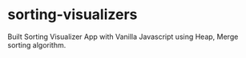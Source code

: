 # sorting-visualizers

Built Sorting Visualizer App with Vanilla Javascript using Heap, Merge sorting algorithm.
